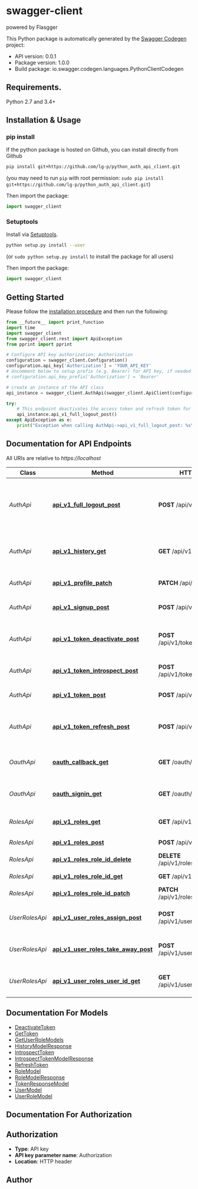 # swagger-client
powered by Flasgger

This Python package is automatically generated by the [Swagger Codegen](https://github.com/swagger-api/swagger-codegen) project:

- API version: 0.0.1
- Package version: 1.0.0
- Build package: io.swagger.codegen.languages.PythonClientCodegen

## Requirements.

Python 2.7 and 3.4+

## Installation & Usage
### pip install

If the python package is hosted on Github, you can install directly from Github

```sh
pip install git+https://github.com/lg-p/python_auth_api_client.git
```
(you may need to run `pip` with root permission: `sudo pip install git+https://github.com/lg-p/python_auth_api_client.git`)

Then import the package:
```python
import swagger_client 
```

### Setuptools

Install via [Setuptools](http://pypi.python.org/pypi/setuptools).

```sh
python setup.py install --user
```
(or `sudo python setup.py install` to install the package for all users)

Then import the package:
```python
import swagger_client
```

## Getting Started

Please follow the [installation procedure](#installation--usage) and then run the following:

```python
from __future__ import print_function
import time
import swagger_client
from swagger_client.rest import ApiException
from pprint import pprint

# Configure API key authorization: Authorization
configuration = swagger_client.Configuration()
configuration.api_key['Authorization'] = 'YOUR_API_KEY'
# Uncomment below to setup prefix (e.g. Bearer) for API key, if needed
# configuration.api_key_prefix['Authorization'] = 'Bearer'

# create an instance of the API class
api_instance = swagger_client.AuthApi(swagger_client.ApiClient(configuration))

try:
    # This endpoint deactivates the access token and refresh token for all active devices
    api_instance.api_v1_full_logout_post()
except ApiException as e:
    print("Exception when calling AuthApi->api_v1_full_logout_post: %s\n" % e)

```

## Documentation for API Endpoints

All URIs are relative to *https://localhost*

Class | Method | HTTP request | Description
------------ | ------------- | ------------- | -------------
*AuthApi* | [**api_v1_full_logout_post**](docs/AuthApi.md#api_v1_full_logout_post) | **POST** /api/v1/full_logout | This endpoint deactivates the access token and refresh token for all active devices
*AuthApi* | [**api_v1_history_get**](docs/AuthApi.md#api_v1_history_get) | **GET** /api/v1/history | This endpoint gets the user&#39;s authentication history
*AuthApi* | [**api_v1_profile_patch**](docs/AuthApi.md#api_v1_profile_patch) | **PATCH** /api/v1/profile | This endpoint modifies user data
*AuthApi* | [**api_v1_signup_post**](docs/AuthApi.md#api_v1_signup_post) | **POST** /api/v1/signup | This endpoint is registering a user
*AuthApi* | [**api_v1_token_deactivate_post**](docs/AuthApi.md#api_v1_token_deactivate_post) | **POST** /api/v1/token/deactivate | This endpoint deactivates the access token and refresh token
*AuthApi* | [**api_v1_token_introspect_post**](docs/AuthApi.md#api_v1_token_introspect_post) | **POST** /api/v1/token/introspect | This endpoint validates the access token
*AuthApi* | [**api_v1_token_post**](docs/AuthApi.md#api_v1_token_post) | **POST** /api/v1/token | This endpoint authenticates the user
*AuthApi* | [**api_v1_token_refresh_post**](docs/AuthApi.md#api_v1_token_refresh_post) | **POST** /api/v1/token/refresh | This endpoint receives an access token over a refresh token
*OauthApi* | [**oauth_callback_get**](docs/OauthApi.md#oauth_callback_get) | **GET** /oauth/callback | Process callback from oauth provider
*OauthApi* | [**oauth_signin_get**](docs/OauthApi.md#oauth_signin_get) | **GET** /oauth/signin | Get oauth authorization redirect url for signup
*RolesApi* | [**api_v1_roles_get**](docs/RolesApi.md#api_v1_roles_get) | **GET** /api/v1/roles | This endpoint receives a list of roles
*RolesApi* | [**api_v1_roles_post**](docs/RolesApi.md#api_v1_roles_post) | **POST** /api/v1/roles | This endpoint creates a role
*RolesApi* | [**api_v1_roles_role_id_delete**](docs/RolesApi.md#api_v1_roles_role_id_delete) | **DELETE** /api/v1/roles/{role_id} | This endpoint delete role
*RolesApi* | [**api_v1_roles_role_id_get**](docs/RolesApi.md#api_v1_roles_role_id_get) | **GET** /api/v1/roles/{role_id} | This endpoint gets role by id
*RolesApi* | [**api_v1_roles_role_id_patch**](docs/RolesApi.md#api_v1_roles_role_id_patch) | **PATCH** /api/v1/roles/{role_id} | This endpoint changes role
*UserRolesApi* | [**api_v1_user_roles_assign_post**](docs/UserRolesApi.md#api_v1_user_roles_assign_post) | **POST** /api/v1/user_roles/assign | This endpoint will assign a role to the user
*UserRolesApi* | [**api_v1_user_roles_take_away_post**](docs/UserRolesApi.md#api_v1_user_roles_take_away_post) | **POST** /api/v1/user_roles/take_away | This endpoint will take away the role from the user
*UserRolesApi* | [**api_v1_user_roles_user_id_get**](docs/UserRolesApi.md#api_v1_user_roles_user_id_get) | **GET** /api/v1/user_roles/{user_id} | This endpoint gets a list of available user roles


## Documentation For Models

 - [DeactivateToken](docs/DeactivateToken.md)
 - [GetToken](docs/GetToken.md)
 - [GetUserRoleModels](docs/GetUserRoleModels.md)
 - [HistoryModelResponse](docs/HistoryModelResponse.md)
 - [IntrospectToken](docs/IntrospectToken.md)
 - [IntrospectTokenModelResponse](docs/IntrospectTokenModelResponse.md)
 - [RefreshToken](docs/RefreshToken.md)
 - [RoleModel](docs/RoleModel.md)
 - [RoleModelResponse](docs/RoleModelResponse.md)
 - [TokenResponseModel](docs/TokenResponseModel.md)
 - [UserModel](docs/UserModel.md)
 - [UserRoleModel](docs/UserRoleModel.md)


## Documentation For Authorization


## Authorization

- **Type**: API key
- **API key parameter name**: Authorization
- **Location**: HTTP header


## Author



